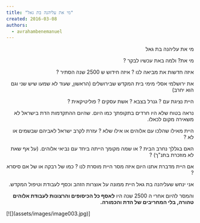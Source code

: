 ```yaml
---
title: "מי את עליהנה בת גאל"
created: 2016-03-08
authors: 
  - avrahambenemanuel
---
```

<div dir="rtl">
מי את עליהנה בת גאל

מי את? ולמה באת עכשיו לבקר ?

איזה חדשות את מביאה לנו ? איזה חידוש ש 2500 שנה הסתיר ?

את ירושלמי אסלי מימי בית המקדש שבירושלים (הראשון, שעוד לא שמעו שיש שני וגם הוא יחרב)

היית נציגת עם ? גנרל בצבא ? אשת עסקים ? פוליטיקאית ?

נראה בטוח שלא היו חרדים בתקופתך כמו היום. שהיום ההתקדמות הדת בישראל לא משאירה מקום לכאלו.

היית מאילו שהלכו עם אלוהים או אילו שלא ? עזרת לקרב ישראל לאביהם שבשמים או לא ?

האם בגללך נחרב הבית ? או שמה מקומך הייתה ביחד עם נביאי אלוהים. (על אף שאת לא מוזכרת בתנ"ך) ?

אם היית מדברת אתנו היום איזה מסר היית מוסרת לנו ? כמו של רבקה או של אם סיסרא ?

אני ינחש שעליהנה בת גאל היית ממונה על אוצרות הזהב וכסף לעבודת וטיפול המקדש.

והמסר להיום אחרי ה 2500 שנה היו **לאסף כל הכיסופים והרצונות לעבודת אלוהים טהורה, בלי המחריבים של הדת והכמורה.**
</div>
[![](assets/images/image003.jpg)]
